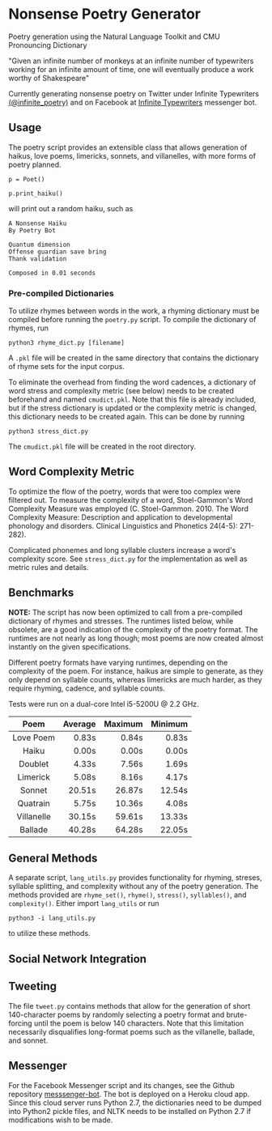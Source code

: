 # Nonsense Poetry Generator
Poetry generation using the Natural Language Toolkit and CMU Pronouncing Dictionary

"Given an infinite number of monkeys at an infinite number of typewriters working for an infinite amount of time, one will eventually produce a work worthy of Shakespeare"

Currently generating nonsense poetry on Twitter under Infinite Typewriters [(@infinite_poetry)](https://twitter.com/infinite_poetry) and on Facebook at [Infinite Typewriters](https://facebook.com/infinitetypewriters) messenger bot. 

## Usage
The poetry script provides an extensible class that allows generation of haikus, love poems, limericks, sonnets, and villanelles, with more forms of poetry planned. 

```
p = Poet()

p.print_haiku()
```

will print out a random haiku, such as 

```
A Nonsense Haiku
By Poetry Bot

Quantum dimension
Offense guardian save bring
Thank validation

Composed in 0.01 seconds
```

### Pre-compiled Dictionaries
To utilize rhymes between words in the work, a rhyming dictionary must be compiled before running the `poetry.py` script. To compile the dictionary of rhymes, run

```
python3 rhyme_dict.py [filename]
```

A `.pkl` file will be created in the same directory that contains the dictionary of rhyme sets for the input corpus.

To eliminate the overhead from finding the word cadences, a dictionary of word stress and complexity metric (see below) needs to be created beforehand and named `cmudict.pkl`. Note that this file is already included, but if the stress dictionary is updated or the complexity metric is changed, this dictionary needs to be created again. This can be done by running

```
python3 stress_dict.py
```

The `cmudict.pkl` file will be created in the root directory. 

## Word Complexity Metric
To optimize the flow of the poetry, words that were too complex were filtered out. To measure the complexity of a word, Stoel-Gammon's Word Complexity Measure was employed (C. Stoel-Gammon. 2010. The Word Complexity Measure: Description and application to developmental phonology and disorders. Clinical Linguistics and Phonetics 24(4-5): 271-282).

Complicated phonemes and long syllable clusters increase a word's complexity score. See `stress_dict.py` for the implementation as well as metric rules and details. 

## Benchmarks
<b>NOTE:</b> The script has now been optimized to call from a pre-compiled dictionary of rhymes and stresses. The runtimes listed below, while obsolete, are a good indication of the complexity of the poetry format. The runtimes are not nearly as long though; most poems are now created almost instantly on the given specifications.

Different poetry formats have varying runtimes, depending on the complexity of the poem. For instance, haikus are simple to generate, as they only depend on syllable counts, whereas limericks are much harder, as they require rhyming, cadence, and syllable counts. 

Tests were run on a dual-core Intel i5-5200U @ 2.2 GHz.

Poem | Average | Maximum | Minimum |
|:---:|---:|---:|---:|
Love Poem | 0.83s | 0.84s | 0.83s |
Haiku | 0.00s | 0.00s | 0.00s |
Doublet | 4.33s | 7.56s | 1.69s |
Limerick | 5.08s | 8.16s | 4.17s |
Sonnet | 20.51s | 26.87s | 12.54s | 
Quatrain | 5.75s | 10.36s | 4.08s |
Villanelle | 30.15s | 59.61s | 13.33s |
Ballade | 40.28s | 64.28s | 22.05s |

## General Methods
A separate script, `lang_utils.py` provides functionality for rhyming, streses, syllable splitting, and complexity without any of the poetry generation. The methods provided are `rhyme_set()`, `rhyme()`, `stress()`, `syllables()`, and `complexity()`. Either import `lang_utils` or run

```
python3 -i lang_utils.py
```

to utilize these methods. 

## Social Network Integration

## Tweeting
The file `tweet.py` contains methods that allow for the generation of short 140-character poems by randomly selecting a poetry format and brute-forcing until the poem is below 140 characters. Note that this limitation necessarily disqualifies long-format poems such as the villanelle, ballade, and sonnet.

## Messenger
For the Facebook Messenger script and its changes, see the Github repository [messsenger-bot](www.github.com/zhangxingshuo/messsenger-bot). The bot is deployed on a Heroku cloud app. Since this cloud server runs Python 2.7, the dictionaries need to be dumped into Python2 pickle files, and NLTK needs to be installed on Python 2.7 if modifications wish to be made. 
